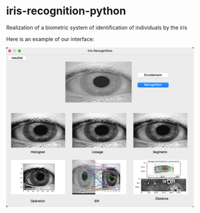 # iris-recognition-python
Realization of a biometric system of identification of individuals by the iris

Here is an example of our interface:

![](./interface.png)
